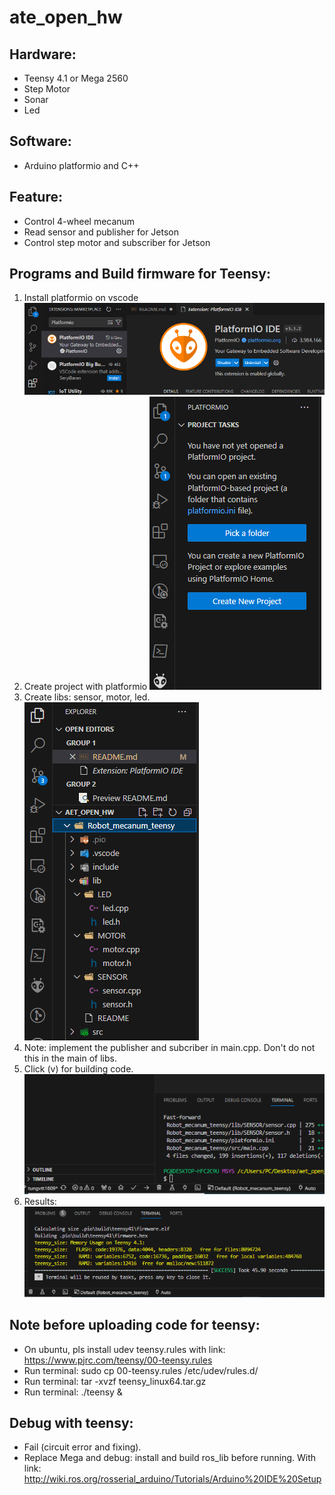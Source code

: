 # ate_open_hw
## Hardware:
- Teensy 4.1 or Mega 2560
- Step Motor
- Sonar
- Led
## Software:
- Arduino platformio and C++
## Feature:
- Control 4-wheel mecanum
- Read sensor and publisher for Jetson
- Control step motor and subscriber for Jetson
## Programs and Build firmware for Teensy:
1. Install platformio on vscode
![markdown](image-2.png)
2. Create project with platformio
![markdown](image-3.png)
3. Create libs: sensor, motor, led.
![markdown](image-4.png)
4. Note: implement the publisher and subcriber in main.cpp. Don't do not this in the main of libs.  
5. Click (v) for building code. 
![markdown](image.png)
6. Results:
![markdown](image-1.png)

## Note before uploading code for teensy:
- On ubuntu, pls install udev teensy.rules with link: https://www.pjrc.com/teensy/00-teensy.rules
- Run terminal: sudo cp 00-teensy.rules /etc/udev/rules.d/
- Run terminal: tar -xvzf teensy_linux64.tar.gz
- Run terminal: ./teensy &

## Debug with teensy:
- Fail (circuit error and fixing).
- Replace Mega and debug: install and build ros_lib before running. With link: http://wiki.ros.org/rosserial_arduino/Tutorials/Arduino%20IDE%20Setup

